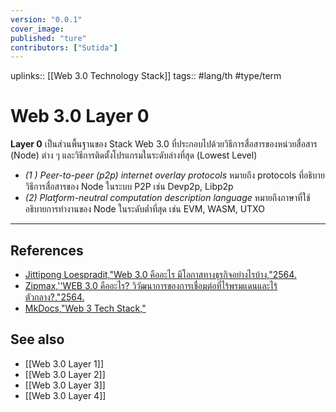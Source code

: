 ```yaml
---
version: "0.0.1"
cover_image:
published: "ture"
contributors: ["Sutida"]
---
```

uplinks:: [[Web 3.0 Technology Stack]]
tags:: #lang/th #type/term

# Web 3.0 Layer 0
**Layer 0** เป็นส่วนพื้นฐานของ Stack  Web 3.0 ที่ประกอบไปด้วยวิธีการสื่อสารของหน่วยสื่อสาร (Node) ต่าง ๆ และวิธีการติดตั้งโปรแกรมในระดับล่างที่สุด (Lowest Level)
- *(1 ) Peer-to-peer (p2p) internet overlay protocols*  หมายถึง protocols ที่อธิบายวิธีการสื่อสารของ Node ในระบบ P2P เช่น Devp2p, Libp2p
-  *(2) Platform-neutral computation description language* หมายถึงภาษาที่ใช้อธิบายการทำงานของ Node ในระดับต่ำที่สุด เช่น EVM, WASM, UTXO
---
## References
- [Jittipong Loespradit,"Web 3.0 คืออะไร มีโอกาสทางธุรกิจอย่างไรบ้าง,"2564.](https://www.martechthai.com/technology/what-is-web-3-and-marketing/)
- [Zipmax,''WEB 3.0 คืออะไร? วิวัฒนาการของการเชื่อมต่อที่ไร้พรมแดนและไร้ตัวกลาง?,"2564.](https://www.finnomena.com/zipmex/what-is-web-3-0/)
- [MkDocs,"Web 3 Tech Stack,"](https://web3-technology-stack.readthedocs.io/en/latest/)
## See also
- [[Web 3.0 Layer 1]]
- [[Web 3.0 Layer 2]]
- [[Web 3.0 Layer 3]]
- [[Web 3.0 Layer 4]]

